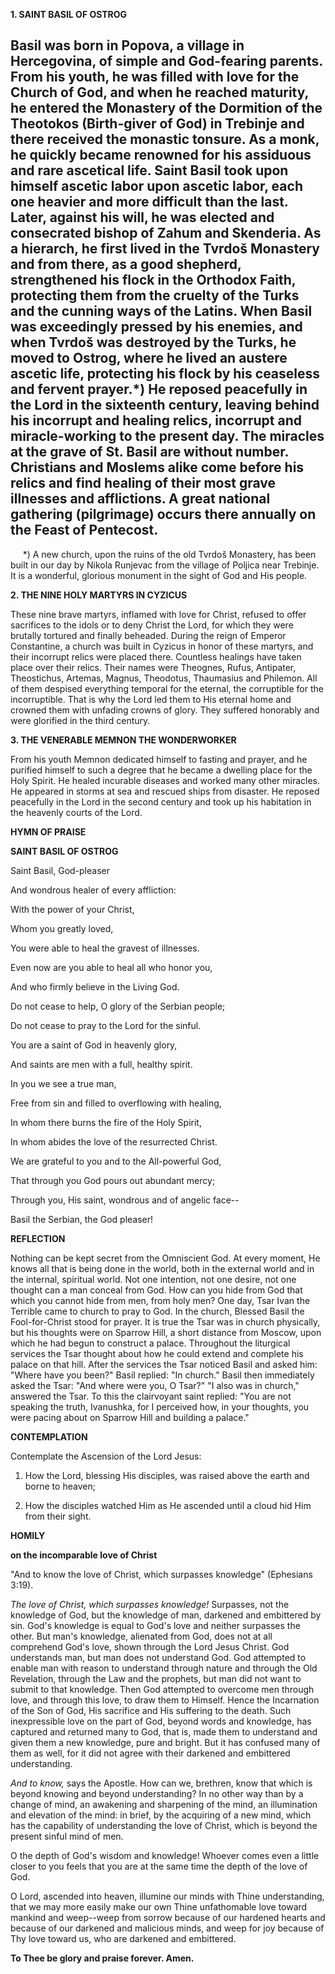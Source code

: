 
**1. SAINT BASIL OF OSTROG**

Basil was born in Popova, a village in Hercegovina, of simple and God-fearing parents. From his youth, he was filled with love for the Church of God, and when he reached maturity, he entered the Monastery of the Dormition of the Theotokos (Birth-giver of God) in Trebinje and there received the monastic tonsure. As a monk, he quickly became renowned for his assiduous and rare ascetical life. Saint Basil took upon himself ascetic labor upon ascetic labor, each one heavier and more difficult than the last. Later, against his will, he was elected and consecrated bishop of Zahum and Skenderia. As a hierarch, he first lived in the Tvrdoš Monastery and from there, as a good shepherd, strengthened his flock in the Orthodox Faith, protecting them from the cruelty of the Turks and the cunning ways of the Latins. When Basil was exceedingly pressed by his enemies, and when Tvrdoš was destroyed by the Turks, he moved to Ostrog, where he lived an austere ascetic life, protecting his flock by his ceaseless and fervent prayer.*) He reposed peacefully in the Lord in the sixteenth century, leaving behind his incorrupt and healing relics, incorrupt and miracle-working to the present day. The miracles at the grave of St. Basil are without number. Christians and Moslems alike come before his relics and find healing of their most grave illnesses and afflictions. A great national gathering (pilgrimage) occurs there annually on the Feast of Pentecost.
--------------------
     *) A new church, upon the ruins of the old Tvrdoš Monastery, has been built in our day by Nikola Runjevac from the village of Poljica near Trebinje. It is a wonderful, glorious monument in the sight of God and His people.

**2. THE NINE HOLY MARTYRS IN CYZICUS**

These nine brave martyrs, inflamed with love for Christ, refused to offer sacrifices to the idols or to deny Christ the Lord, for which they were brutally tortured and finally beheaded. During the reign of Emperor Constantine, a church was built in Cyzicus in honor of these martyrs, and their incorrupt relics were placed there. Countless healings have taken place over their relics. Their names were Theognes, Rufus, Antipater, Theostichus, Artemas, Magnus, Theodotus, Thaumasius and Philemon. All of them despised everything temporal for the eternal, the corruptible for the incorruptible. That is why the Lord led them to His eternal home and crowned them with unfading crowns of glory. They suffered honorably and were glorified in the third century.

**3. THE VENERABLE MEMNON THE WONDERWORKER**

From his youth Memnon dedicated himself to fasting and prayer, and he purified himself to such a degree that he became a dwelling place for the Holy Spirit. He healed incurable diseases and worked many other miracles. He appeared in storms at sea and rescued ships from disaster. He reposed peacefully in the Lord in the second century and took up his habitation in the heavenly courts of the Lord.



**HYMN OF PRAISE**

**SAINT BASIL OF OSTROG**

Saint Basil, God-pleaser

And wondrous healer of every affliction:

With the power of your Christ,

Whom you greatly loved,

You were able to heal the gravest of illnesses.

Even now are you able to heal all who honor you,

And who firmly believe in the Living God.

Do not cease to help, O glory of the Serbian people;

Do not cease to pray to the Lord for the sinful.

You are a saint of God in heavenly glory,

And saints are men with a full, healthy spirit.

In you we see a true man,

Free from sin and filled to overflowing with healing,

In whom there burns the fire of the Holy Spirit,

In whom abides the love of the resurrected Christ.

We are grateful to you and to the All-powerful God,

That through you God pours out abundant mercy;

Through you, His saint, wondrous and of angelic face--

Basil the Serbian, the God pleaser!


**REFLECTION**

Nothing can be kept secret from the Omniscient God. At every moment, He knows all that is being done in the world, both in the external world and in the internal, spiritual world. Not one intention, not one desire, not one thought can a man conceal from God. How can you hide from God that which you cannot hide from men, from holy men? One day, Tsar Ivan the Terrible came to church to pray to God. In the church, Blessed Basil the Fool-for-Christ stood for prayer. It is true the Tsar was in church physically, but his thoughts were on Sparrow Hill, a short distance from Moscow, upon which he had begun to construct a palace. Throughout the liturgical services the Tsar thought about how he could extend and complete his palace on that hill. After the services the Tsar noticed Basil and asked him: "Where have you been?" Basil replied: "In church." Basil then immediately asked the Tsar: "And where were you, O Tsar?" "I also was in church," answered the Tsar. To this the clairvoyant saint replied: "You are not speaking the truth, Ivanushka, for I perceived how, in your thoughts, you were pacing about on Sparrow Hill and building a palace."

**CONTEMPLATION**

Contemplate the Ascension of the Lord Jesus:

1.  How the Lord, blessing His disciples, was raised above the earth and borne to heaven;

1.  How the disciples watched Him as He ascended until a cloud hid Him from their sight.



**HOMILY**

**on the incomparable love of Christ**

"And to know the love of Christ, which surpasses knowledge" (Ephesians 3:19).

*The love of Christ, which surpasses knowledge!* Surpasses, not the knowledge of God, but the knowledge of man, darkened and embittered by sin. God's knowledge is equal to God's love and neither surpasses the other. But man's knowledge, alienated from God, does not at all comprehend God's love, shown through the Lord Jesus Christ. God understands man, but man does not understand God. God attempted to enable man with reason to understand through nature and through the Old Revelation, through the Law and the prophets, but man did not want to submit to that knowledge. Then God attempted to overcome men through love, and through this love, to draw them to Himself. Hence the Incarnation of the Son of God, His sacrifice and His suffering to the death. Such inexpressible love on the part of God, beyond words and knowledge, has captured and returned many to God, that is, made them to understand and given them a new knowledge, pure and bright. But it has confused many of them as well, for it did not agree with their darkened and embittered understanding.

*And to know,* says the Apostle. How can we, brethren, know that which is beyond knowing and beyond understanding? In no other way than by a change of mind, an awakening and sharpening of the mind, an illumination and elevation of the mind: in brief, by the acquiring of a new mind, which has the capability of understanding the love of Christ, which is beyond the present sinful mind of men.

O the depth of God's wisdom and knowledge! Whoever comes even a little closer to you feels that you are at the same time the depth of the love of God.

O Lord, ascended into heaven, illumine our minds with Thine understanding, that we may more easily make our own Thine unfathomable love toward mankind and weep--weep from sorrow because of our hardened hearts and because of our darkened and malicious minds, and weep for joy because of Thy love toward us, who are darkened and embittered.

**To Thee be glory and praise forever. Amen.**

 
